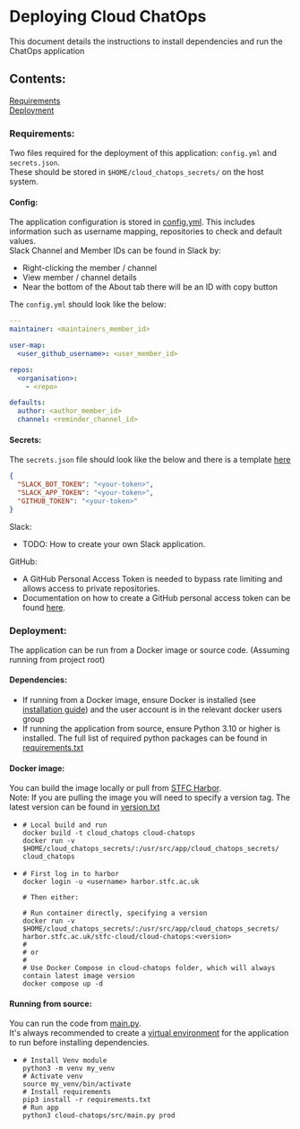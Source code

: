 # Deploying Cloud ChatOps
This document details the instructions to install dependencies and run the ChatOps application

## Contents:
[Requirements](#requirements)<br>
[Deployment](#deployment)<br>

### Requirements:

Two files required for the deployment of this application: `config.yml` and `secrets.json`.<br>
These should be stored in `$HOME/cloud_chatops_secrets/` on the host system.<br>

#### Config:
The application configuration is stored in [config.yml](template_config.yml).
This includes information such as username mapping, repositories to check and default values.<br>
Slack Channel and Member IDs can be found in Slack by:<br>
- Right-clicking the member / channel
- View member / channel details
- Near the bottom of the About tab there will be an ID with copy button

The `config.yml` should look like the below:
```yaml
---
maintainer: <maintainers_member_id>

user-map:
  <user_github_username>: <user_member_id>

repos:
  <organisation>:
    - <repo>

defaults:
  author: <author_member_id>
  channel: <reminder_channel_id>
```
#### Secrets:
The `secrets.json` file should look like the below and there is a template [here](template_secrets.json)
```json
{
  "SLACK_BOT_TOKEN": "<your-token>",
  "SLACK_APP_TOKEN": "<your-token>",
  "GITHUB_TOKEN": "<your-token>"
}
```
Slack:<br>
- TODO: How to create your own Slack application.<br>

GitHub:<br>
-  A GitHub Personal Access Token is needed to bypass rate limiting and allows access to private repositories.<br>
- Documentation on how to create a GitHub personal access token can be found 
[here](https://docs.github.com/en/authentication/keeping-your-account-and-data-secure/managing-your-personal-access-tokens).<br>


### Deployment:
The application can be run from a Docker image or source code. (Assuming running from project root)<br>

#### Dependencies:
* If running from a Docker image, ensure Docker is installed (see [installation guide](https://docs.docker.com/engine/install/)) and the user account is in the relevant docker users group 
* If running the application from source, ensure Python 3.10 or higher is installed. The full list of required python packages can be found in [requirements.txt](requirements.txt)<br>

#### Docker image:
You can build the image locally or pull from [STFC Harbor](https://harbor.stfc.ac.uk/harbor/projects/33528/repositories/cloud-chatops).<br>
Note: If you are pulling the image you will need to specify a version tag. 
The latest version can be found in [version.txt](version.txt)<br>
- ```shell
  # Local build and run
  docker build -t cloud_chatops cloud-chatops
  docker run -v $HOME/cloud_chatops_secrets/:/usr/src/app/cloud_chatops_secrets/ cloud_chatops
  ```
- ```shell
  # First log in to harbor
  docker login -u <username> harbor.stfc.ac.uk
  
  # Then either:
  
  # Run container directly, specifying a version
  docker run -v $HOME/cloud_chatops_secrets/:/usr/src/app/cloud_chatops_secrets/ harbor.stfc.ac.uk/stfc-cloud/cloud-chatops:<version>
  #
  # or
  #
  # Use Docker Compose in cloud-chatops folder, which will always contain latest image version
  docker compose up -d
  ```

#### Running from source:
You can run the code from [main.py](src/main.py).<br>
It's always recommended to create a [virtual environment](https://docs.python.org/3/library/venv.html) 
for the application to run before installing dependencies.
- ```shell
  # Install Venv module
  python3 -m venv my_venv
  # Activate venv
  source my_venv/bin/activate
  # Install requirements
  pip3 install -r requirements.txt
  # Run app
  python3 cloud-chatops/src/main.py prod
  ```
